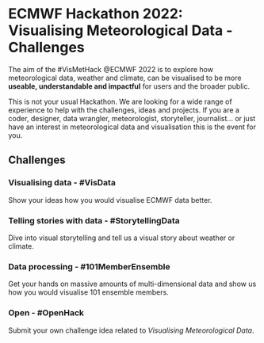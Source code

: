 # ECMWF Hackathon 2022: Visualising Meteorological Data - Challenges

The aim of the #VisMetHack @ECMWF 2022 is to explore how meteorological data, weather and climate, can be visualised to be more **useable, understandable and impactful** for users and the broader public.

This is not your usual Hackathon. We are looking for a wide range of experience to help with the challenges, ideas and projects. If you are a coder, designer, data wrangler, meteorologist, storyteller, journalist... or just have an interest in meteorological data and visualisation this is the event for you.

## Challenges
### Visualising data - #VisData
Show your ideas how you would visualise ECMWF data better.

### Telling stories with data - #StorytellingData
Dive into visual storytelling and tell us a visual story about weather or climate.

### Data processing - #101MemberEnsemble
Get your hands on massive amounts of multi-dimensional data and show us how you would visualise 101 ensemble members.

### Open - #OpenHack
Submit your own challenge idea related to *Visualising Meteorological Data*.
